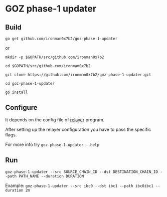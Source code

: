 # GOZ phase-1 updater

## Build
`go get github.com/ironman0x7b2/goz-phase-1-updater`

or

`mkdir -p $GOPATH/src/github.com/ironman0x7b2`

`cd $GOPATH/src/github.com/ironman0x7b2`

`git clone https://github.com/ironman0x7b2/goz-phase-1-updater.git`

`cd goz-phase-1-updater`

`go install`

## Configure
It depends on the config file of [relayer](https://github.com/iqlusioninc/relayer) program.

After setting up the relayer configuration you have to pass the specific flags.

For more info try `goz-phase-1-updater --help`
 
## Run
`goz-phase-1-updater --src SOURCE_CHAIN_ID --dst DESTINATION_CHAIN_ID --path PATH_NAME --duration DURATION`

Example: `goz-phase-1-updater --src ibc0 --dst ibc1 --path ibc0ibc1 --duration 2m`